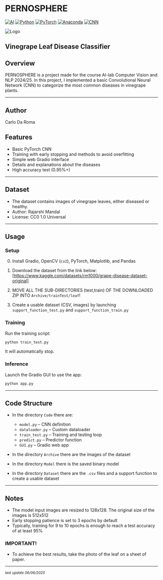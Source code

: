 # PERNOSPHERE

[![AI](https://img.shields.io/badge/topic-AI-brightgreen)]()
[![Python](https://img.shields.io/badge/language-Python-blue?logo=python)](https://www.python.org/)
[![PyTorch](https://img.shields.io/badge/framework-PyTorch-EE4C2C?logo=pytorch)](https://pytorch.org/)
[![Anaconda](https://img.shields.io/badge/distribution-Anaconda-44A833?logo=anaconda)](https://www.anaconda.com/)
[![CNN](https://img.shields.io/badge/model-CNN-orange)]()


![Logo](https://github.com/user-attachments/assets/bd6cbc46-9358-4b19-8eb1-8e291d3891e3)


## Vinegrape Leaf Disease Classifier

## Overview

PERNOSPHERE is a project made for the course AI-lab Computer Vision and NLP 2024/25. In this project, I implemented
a basic Convolutional Neural Network (CNN) to categorize the most common diseases in vinegrape plants.

---

## Author

Carlo Da Roma

## Features

* Basic PyTorch CNN
* Training with early stopping and methods to avoid overfitting
* Simple web Gradio interface
* Details and explanations about the diseases
* High accuracy test (0.95%+)
---

## Dataset

* The dataset contains images of vinegrape leaves, either diseased or healthy.
* Author: Rajarshi Mandal
* License: CC0 1.0 Universal

---

## Usage

### Setup

0. Install Gradio, OpenCV (`cv2`), PyTorch, Matplotlib, and Pandas

1. Download the dataset from the link below:
   [https://www.kaggle.com/datasets/rm1000/grape-disease-dataset-original]

2. MOVE ALL THE SUB-DIRECTORIES (test,train) OF THE DOWNLOADED ZIP INTO `Archive/trainTest/leaf`!

3. Create a usable dataset (CSV, images) by launching `support_function_test.py` and `support_function_train.py`

### Training

Run the training script:

```bash
python train_test.py
```

It will automatically stop.

### Inference

Launch the Gradio GUI to use the app:

```bash
python app.py
```

---

## Code Structure

* In the directory `Code` there are:

  * `model.py` – CNN definition
  * `dataloader.py` – Custom dataloader
  * `train_test.py` – Training and testing loop
  * `predict.py` – Predictor function
  * `GUI.py` – Gradio web app

* In the directory `Archive` there are the images of the dataset

* In the directory `Model` there is the saved binary model

* In the directory `Dataset` there are the `.csv` files and a support function to create a usable dataset

---

## Notes

* The model input images are resized to 128x128. The original size of the images is 512x512
* Early stopping patience is set to 3 epochs by default
* Typically, training for 9 to 10 epochs is enough to reach a test accuracy of at least 95%

### IMPORTANT!

* To achieve the best results, take the photo of the leaf on a sheet of paper.

---

<sub><i>last update 06/06/2025</i></sub>
